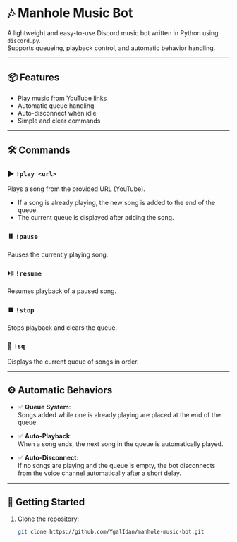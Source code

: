 # 🎶 Manhole Music Bot

A lightweight and easy-to-use Discord music bot written in Python using `discord.py`.  
Supports queueing, playback control, and automatic behavior handling.

---

## 📦 Features

- Play music from YouTube links
- Automatic queue handling
- Auto-disconnect when idle
- Simple and clear commands

---

## 🛠️ Commands

### ▶️ `!play <url>`
Plays a song from the provided URL (YouTube).  
- If a song is already playing, the new song is added to the end of the queue.
- The current queue is displayed after adding the song.

### ⏸️ `!pause`
Pauses the currently playing song.

### ⏯️ `!resume`
Resumes playback of a paused song.

### ⏹️ `!stop`
Stops playback and clears the queue.

### 📃 `!sq`
Displays the current queue of songs in order.

---

## ⚙️ Automatic Behaviors

- ✅ **Queue System**:  
  Songs added while one is already playing are placed at the end of the queue.

- ✅ **Auto-Playback**:  
  When a song ends, the next song in the queue is automatically played.

- ✅ **Auto-Disconnect**:  
  If no songs are playing and the queue is empty, the bot disconnects from the voice channel automatically after a short delay.

---

## 🚀 Getting Started

1. Clone the repository:
   ```bash
   git clone https://github.com/YgalIdan/manhole-music-bot.git
